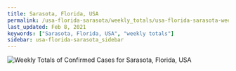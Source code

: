 ```yaml
---
title: Sarasota, Florida, USA
permalink: /usa-florida-sarasota/weekly_totals/usa-florida-sarasota-weekly_totals.html
last_updated: Feb 8, 2021
keywords: ["Sarasota, Florida, USA", "weekly totals"]
sidebar: usa-florida-sarasota_sidebar
---
```


![Weekly Totals of Confirmed Cases for Sarasota, Florida, USA](/covid_tracker/images/graphs/usa-florida-sarasota-weekly_totals_graph.png)

